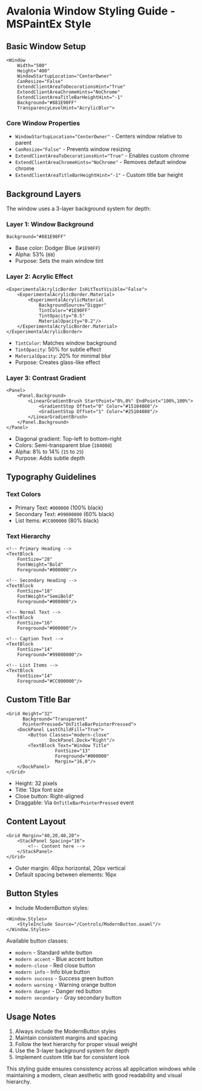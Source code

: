 # Avalonia Window Styling Guide - MSPaintEx Style

## Basic Window Setup
```xaml
<Window
    Width="500"
    Height="400"
    WindowStartupLocation="CenterOwner"
    CanResize="False"
    ExtendClientAreaToDecorationsHint="True"
    ExtendClientAreaChromeHints="NoChrome"
    ExtendClientAreaTitleBarHeightHint="-1"
    Background="#881E90FF"
    TransparencyLevelHint="AcrylicBlur">
```

### Core Window Properties
- `WindowStartupLocation="CenterOwner"` - Centers window relative to parent
- `CanResize="False"` - Prevents window resizing
- `ExtendClientAreaToDecorationsHint="True"` - Enables custom chrome
- `ExtendClientAreaChromeHints="NoChrome"` - Removes default window chrome
- `ExtendClientAreaTitleBarHeightHint="-1"` - Custom title bar height

## Background Layers
The window uses a 3-layer background system for depth:

### Layer 1: Window Background
```xaml
Background="#881E90FF"
```
- Base color: Dodger Blue (`#1E90FF`)
- Alpha: 53% (`88`)
- Purpose: Sets the main window tint

### Layer 2: Acrylic Effect
```xaml
<ExperimentalAcrylicBorder IsHitTestVisible="False">
    <ExperimentalAcrylicBorder.Material>
        <ExperimentalAcrylicMaterial
            BackgroundSource="Digger"
            TintColor="#1E90FF"
            TintOpacity="0.5"
            MaterialOpacity="0.2"/>
    </ExperimentalAcrylicBorder.Material>
</ExperimentalAcrylicBorder>
```
- `TintColor`: Matches window background
- `TintOpacity`: 50% for subtle effect
- `MaterialOpacity`: 20% for minimal blur
- Purpose: Creates glass-like effect

### Layer 3: Contrast Gradient
```xaml
<Panel>
    <Panel.Background>
        <LinearGradientBrush StartPoint="0%,0%" EndPoint="100%,100%">
            <GradientStop Offset="0" Color="#15104080"/>
            <GradientStop Offset="1" Color="#25104080"/>
        </LinearGradientBrush>
    </Panel.Background>
</Panel>
```
- Diagonal gradient: Top-left to bottom-right
- Colors: Semi-transparent blue (`104080`)
- Alpha: 8% to 14% (`15` to `25`)
- Purpose: Adds subtle depth

## Typography Guidelines

### Text Colors
- Primary Text: `#000000` (100% black)
- Secondary Text: `#99000000` (60% black)
- List Items: `#CC000000` (80% black)

### Text Hierarchy
```xaml
<!-- Primary Heading -->
<TextBlock 
    FontSize="28"
    FontWeight="Bold"
    Foreground="#000000"/>

<!-- Secondary Heading -->
<TextBlock 
    FontSize="18"
    FontWeight="SemiBold"
    Foreground="#000000"/>

<!-- Normal Text -->
<TextBlock 
    FontSize="16"
    Foreground="#000000"/>

<!-- Caption Text -->
<TextBlock 
    FontSize="14"
    Foreground="#99000000"/>

<!-- List Items -->
<TextBlock 
    FontSize="14"
    Foreground="#CC000000"/>
```

## Custom Title Bar
```xaml
<Grid Height="32" 
      Background="Transparent"
      PointerPressed="OnTitleBarPointerPressed">
    <DockPanel LastChildFill="True">
        <Button Classes="modern-close"
                DockPanel.Dock="Right"/>
        <TextBlock Text="Window Title"
                  FontSize="13"
                  Foreground="#000000"
                  Margin="16,0"/>
    </DockPanel>
</Grid>
```
- Height: 32 pixels
- Title: 13px font size
- Close button: Right-aligned
- Draggable: Via `OnTitleBarPointerPressed` event

## Content Layout
```xaml
<Grid Margin="40,20,40,20">
    <StackPanel Spacing="16">
        <!-- Content here -->
    </StackPanel>
</Grid>
```
- Outer margin: 40px horizontal, 20px vertical
- Default spacing between elements: 16px

## Button Styles
- Include ModernButton styles:
```xaml
<Window.Styles>
    <StyleInclude Source="/Controls/ModernButton.axaml"/>
</Window.Styles>
```

Available button classes:
- `modern` - Standard white button
- `modern accent` - Blue accent button
- `modern-close` - Red close button
- `modern info` - Info blue button
- `modern success` - Success green button
- `modern warning` - Warning orange button
- `modern danger` - Danger red button
- `modern secondary` - Gray secondary button

## Usage Notes
1. Always include the ModernButton styles
2. Maintain consistent margins and spacing
3. Follow the text hierarchy for proper visual weight
4. Use the 3-layer background system for depth
5. Implement custom title bar for consistent look

This styling guide ensures consistency across all application windows while maintaining a modern, clean aesthetic with good readability and visual hierarchy. 